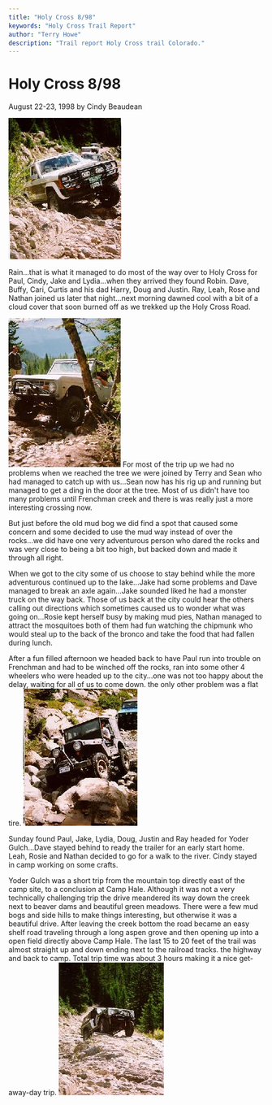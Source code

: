 ```yaml
---
title: "Holy Cross 8/98"
keywords: "Holy Cross Trail Report"
author: "Terry Howe"
description: "Trail report Holy Cross trail Colorado."
---
```

# Holy Cross 8/98

August 22-23, 1998
by Cindy Beaudean

![Holy Cross](../../img/terry/trail/hc980801.jpg)

Rain...that is what it managed to do most of the way over to Holy Cross for Paul, Cindy, Jake and Lydia...when they arrived they found Robin. Dave, Buffy, Cari, Curtis and his dad Harry, Doug and Justin. Ray, Leah, Rose and Nathan joined us later that night...next morning dawned cool with a bit of a cloud cover that soon burned off as we trekked up the Holy Cross Road.

![Holy Cross](../../img/terry/trail/hc980802.jpg) For most of the trip up we had no problems when we reached the tree we were joined by Terry and Sean who had managed to catch up with us...Sean now has his rig up and running but managed to get a ding in the door at the tree. Most of us didn't have too many problems until Frenchman creek and there is was really just a more interesting crossing now.

But just before the old mud bog we did find a spot that caused some concern and some decided to use the mud way instead of over the rocks...we did have one very adventurous person who dared the rocks and was very close to being a bit too high, but backed down and made it through all right.

When we got to the city some of us choose to stay behind while the more adventurous continued up to the lake...Jake had some problems and Dave managed to break an axle again...Jake sounded liked he had a monster truck on the way back. Those of us back at the city could hear the others calling out directions which sometimes caused us to wonder what was going on...Rosie kept herself busy by making mud pies, Nathan managed to attract the mosquitoes both of them had fun watching the chipmunk who would steal up to the back of the bronco and take the food that had fallen during lunch.

After a fun filled afternoon we headed back to have Paul run into trouble on Frenchman and had to be winched off the rocks, ran into some other 4 wheelers who were headed up to the city...one was not too happy about the delay, waiting for all of us to come down. the only other problem was a flat tire. ![Holy Cross](../../img/terry/trail/hc980803.jpg)

Sunday found Paul, Jake, Lydia, Doug, Justin and Ray headed for Yoder Gulch...Dave stayed behind to ready the trailer for an early start home. Leah, Rosie and Nathan decided to go for a walk to the river. Cindy stayed in camp working on some crafts.

Yoder Gulch was a short trip from the mountain top directly east of the camp site, to a conclusion at Camp Hale. Although it was not a very technically challenging trip the drive meandered its way down the creek next to beaver dams and beautiful green meadows. There were a few mud bogs and side hills to make things interesting, but otherwise it was a beautiful drive. After leaving the creek bottom the road became an easy shelf road traveling through a long aspen grove and then opening up into a open field directly above Camp Hale. The last 15 to 20 feet of the trail was almost straight up and down ending next to the railroad tracks. the highway and back to camp. Total trip time was about 3 hours making it a nice get-away-day trip.
![Holy Cross](../../img/terry/trail/hc980804.jpg)